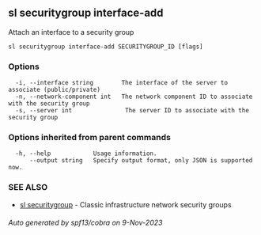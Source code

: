 ## sl securitygroup interface-add

Attach an interface to a security group

```
sl securitygroup interface-add SECURITYGROUP_ID [flags]
```

### Options

```
  -i, --interface string        The interface of the server to associate (public/private)
  -n, --network-component int   The network component ID to associate with the security group
  -s, --server int               The server ID to associate with the security group
```

### Options inherited from parent commands

```
  -h, --help            Usage information.
      --output string   Specify output format, only JSON is supported now.
```

### SEE ALSO

* [sl securitygroup](sl_securitygroup.md)	 - Classic infrastructure network security groups

###### Auto generated by spf13/cobra on 9-Nov-2023
